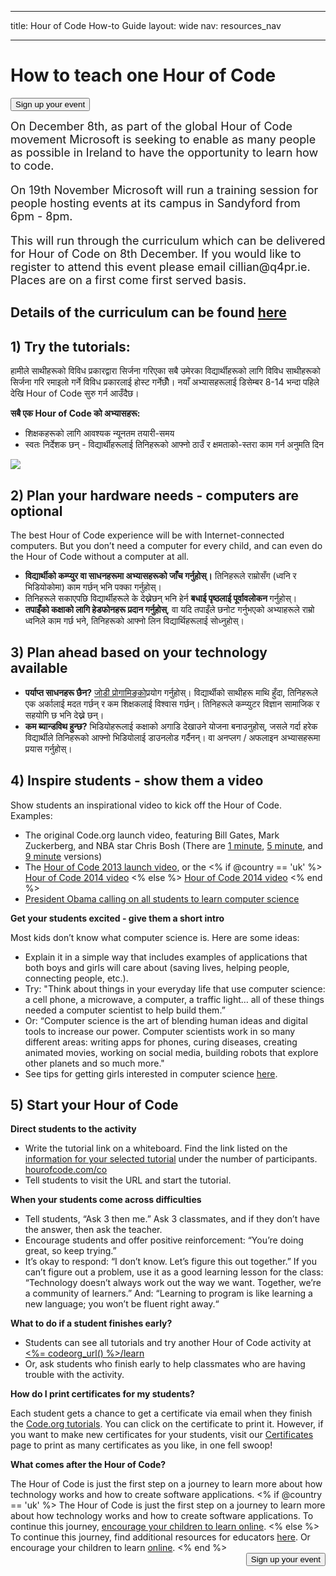 * * *

title: Hour of Code How-to Guide layout: wide nav: resources_nav

* * *

<div class="row">
  <h1 class="col-sm-6">
    How to teach one Hour of Code
  </h1>
  
  <div class="col-sm-6 button-container centered">
    <a href="<%= hoc_uri('/#join') %>"><button class="signup-button">Sign up your event</button></a>
  </div>
</div>

<font size="4">On December 8th, as part of the global Hour of Code movement Microsoft is seeking to enable as many people as possible in Ireland to have the opportunity to learn how to code.</p> 

<p>
  On 19th November Microsoft will run a training session for people hosting events at its campus in Sandyford from 6pm - 8pm.
</p>

<p>
  This will run through the curriculum which can be delivered for Hour of Code on 8th December. If you would like to register to attend this event please email cillian@q4pr.ie. Places are on a first come first served basis. </font>
</p>

<h2>
  Details of the curriculum can be found <a href="https://www.touchdevelop.com/hourofcode2">here</a>
</h2>

<h2>
  1) Try the tutorials:
</h2>

<p>
  हामीले साथीहरूको विविध प्रकारद्वारा सिर्जना गरिएका सबै उमेरका विद्यार्थीहरूको लागि विविध साथीहरूको सिर्जना गरि रमाइलो गर्ने विविध प्रकारलाई होस्ट गर्नेछौँ। नयाँ अभ्यासहरूलाई डिसेम्बर 8-14 भन्दा पहिले देखि Hour of Code सुरु गर्न आउँदैछ।
</p>

<p>
  <strong>सबै एक Hour of Code को अभ्यासहरू:</strong>
</p>

<ul>
  <li>
    शिक्षकहरूको लागि आवश्यक न्यूनतम तयारी-समय
  </li>
  <li>
    स्वतः निर्देशक छन् - विद्यार्थीहरूलाई तिनिहरूको आफ्नो ठाउँ र क्षमताको-स्तरा काम गर्न अनुमति दिन
  </li>
</ul>

<p>
  <a href="http://<%=codeorg_url() %>/learn"><img src="http://<%= codeorg_url() %>/images/tutorials.png" /></a>
</p>

<h2>
  2) Plan your hardware needs - computers are optional
</h2>

<p>
  The best Hour of Code experience will be with Internet-connected computers. But you don’t need a computer for every child, and can even do the Hour of Code without a computer at all.
</p>

<ul>
  <li>
    <strong>विद्यार्थीको कम्प्युर वा साधनहरूमा अभ्यासहरूको जाँच गर्नुहोस्।</strong> तिनिहरूले राम्रोसँग (ध्वनि र भिडियोकोमा) काम गर्छन् भनि पक्का गर्नुहोस्।
  </li>
  <li>
    तिनिहरूले सकाएपछि विद्यार्थीहरूले के देख्नेछन् भनि हेर्न <strong>बधाई पृष्ठलाई पूर्वावलोकन </strong> गर्नुहोस्।
  </li>
  <li>
    <strong>तपाइँको कक्षाको लागि हेडफोनहरू प्रदान गर्नुहोस्</strong>, वा यदि तपाइँले छनोट गर्नुभएको अभ्याहरूले राम्रो ध्वनिले काम गर्छ भने, तिनिहरूको आफ्नो लिन विद्यार्थिहरूलाई सोध्नुहोस्।
  </li>
</ul>

<h2>
  3) Plan ahead based on your technology available
</h2>

<ul>
  <li>
    <strong>पर्याप्त साधनहरू छैन?</strong> <a href="http://www.ncwit.org/resources/pair-programming-box-power-collaborative-learning">जोडी प्रोगामिङ्को</a>प्रयोग गर्नुहोस्। विद्यार्थीको साथीहरू माथि हुँदा, तिनिहरूले एक अर्कालाई मदत गर्छन् र कम शिक्षकलाई विश्वास गर्छन्। तिनिहरूले कम्प्युटर विज्ञान सामाजिक र सहयोगि छ भनि देख्ने छन्।
  </li>
  <li>
    <strong>कम ब्यान्डविथ हुन्छ?</strong> भिडियोहरूलाई कक्षाको अगाडि देखाउने योजना बनाउनुहोस्, जसले गर्दा हरेक विद्यार्थीले तिनिहरूको आफ्नो भिडियोलाई डाउनलोड गर्दैनन्। वा अनप्लग / अफलाइन अभ्यासहरूमा प्रयास गर्नुहोस्।
  </li>
</ul>

<h2>
  4) Inspire students - show them a video
</h2>

<p>
  Show students an inspirational video to kick off the Hour of Code. Examples:
</p>

<ul>
  <li>
    The original Code.org launch video, featuring Bill Gates, Mark Zuckerberg, and NBA star Chris Bosh (There are <a href="https://www.youtube.com/watch?v=qYZF6oIZtfc">1 minute</a>, <a href="https://www.youtube.com/watch?v=nKIu9yen5nc">5 minute</a>, and <a href="https://www.youtube.com/watch?v=dU1xS07N-FA">9 minute</a> versions)
  </li>
  <li>
    The <a href="https://www.youtube.com/watch?v=FC5FbmsH4fw">Hour of Code 2013 launch video</a>, or the <% if @country == 'uk' %> <a href="https://www.youtube.com/watch?v=96B5-JGA9EQ">Hour of Code 2014 video</a> <% else %> <a href="https://www.youtube.com/watch?v=rH7AjDMz_dc&index=2&list=PLzdnOPI1iJNe1WmdkMG-Ca8cLQpdEAL7Q">Hour of Code 2014 video</a> <% end %>
  </li>
  <li>
    <a href="https://www.youtube.com/watch?v=6XvmhE1J9PY">President Obama calling on all students to learn computer science</a>
  </li>
</ul>

<p>
  <strong>Get your students excited - give them a short intro</strong>
</p>

<p>
  Most kids don’t know what computer science is. Here are some ideas:
</p>

<ul>
  <li>
    Explain it in a simple way that includes examples of applications that both boys and girls will care about (saving lives, helping people, connecting people, etc.).
  </li>
  <li>
    Try: "Think about things in your everyday life that use computer science: a cell phone, a microwave, a computer, a traffic light… all of these things needed a computer scientist to help build them.”
  </li>
  <li>
    Or: “Computer science is the art of blending human ideas and digital tools to increase our power. Computer scientists work in so many different areas: writing apps for phones, curing diseases, creating animated movies, working on social media, building robots that explore other planets and so much more."
  </li>
  <li>
    See tips for getting girls interested in computer science <a href="http://<%= codeorg_url() %>/girls">here</a>.
  </li>
</ul>

<h2>
  5) Start your Hour of Code
</h2>

<p>
  <strong>Direct students to the activity</strong>
</p>

<ul>
  <li>
    Write the tutorial link on a whiteboard. Find the link listed on the <a href="http://<%= codeorg_url() %>/learn">information for your selected tutorial</a> under the number of participants. <a href="http://hourofcode.com/co">hourofcode.com/co</a>
  </li>
  <li>
    Tell students to visit the URL and start the tutorial.
  </li>
</ul>

<p>
  <strong>When your students come across difficulties</strong>
</p>

<ul>
  <li>
    Tell students, “Ask 3 then me.” Ask 3 classmates, and if they don’t have the answer, then ask the teacher.
  </li>
  <li>
    Encourage students and offer positive reinforcement: “You’re doing great, so keep trying.”
  </li>
  <li>
    It’s okay to respond: “I don’t know. Let’s figure this out together.” If you can’t figure out a problem, use it as a good learning lesson for the class: “Technology doesn’t always work out the way we want. Together, we’re a community of learners.” And: “Learning to program is like learning a new language; you won’t be fluent right away.“
  </li>
</ul>

<p>
  <strong>What to do if a student finishes early?</strong>
</p>

<ul>
  <li>
    Students can see all tutorials and try another Hour of Code activity at <a href="http://<%= codeorg_url() %>/learn"><%= codeorg_url() %>/learn</a>
  </li>
  <li>
    Or, ask students who finish early to help classmates who are having trouble with the activity.
  </li>
</ul>

<p>
  <strong>How do I print certificates for my students?</strong>
</p>

<p>
  Each student gets a chance to get a certificate via email when they finish the <a href="http://studio.code.org">Code.org tutorials</a>. You can click on the certificate to print it. However, if you want to make new certificates for your students, visit our <a href="http://<%= codeorg_url() %>/certificates">Certificates</a> page to print as many certificates as you like, in one fell swoop!
</p>

<p>
  <strong>What comes after the Hour of Code?</strong>
</p>

<p>
  The Hour of Code is just the first step on a journey to learn more about how technology works and how to create software applications. <% if @country == 'uk' %> The Hour of Code is just the first step on a journey to learn more about how technology works and how to create software applications. To continue this journey, <a href="http://uk.code.org/learn/beyond">encourage your children to learn online</a>. <% else %> To continue this journey, find additional resources for educators <a href="http://<%= codeorg_url() %>/educate">here</a>. Or encourage your children to learn <a href="http://<%= codeorg_url() %>/learn/beyond">online</a>. <% end %> <a style="display: block" href="<%= hoc_uri('/#join') %>"><button style="float: right;">Sign up your event</button></a>
</p>